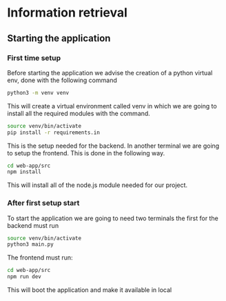 # Information retrieval

## Starting the application

### First time setup

Before starting the application we advise the creation of a python virtual env, done with the following command
``` bash
python3 -m venv venv
```
This will create a virtual environment called venv in which we are going to install all the required modules with the command.

``` bash
source venv/bin/activate
pip install -r requirements.in
```

This is the setup needed for the backend. In another terminal we are going to setup the frontend. This is done in the following way.
``` bash
cd web-app/src
npm install
```
This will install all of the node.js module needed for our project.

### After first setup start

To start the application we are going to need two terminals the first for the backend must run 
``` bash
source venv/bin/activate
python3 main.py
```
The frontend must run:
``` bash
cd web-app/src
npm run dev
```
This will boot the application and make it available in local
